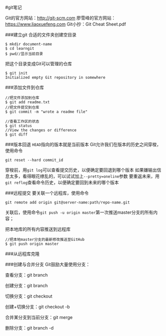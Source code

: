 #git笔记

Git的官方网站：http://git-scm.com
廖雪峰的官方网站：https://www.liaoxuefeng.com
Git小抄：Git Cheat Sheet.pdf


###建立git
合适的文件夹创建空目录

```
$ mkdir document-name
$ cd learngit
$ pwd//显示当前目录
```
把这个目录变成Git可以管理的仓库
```
$ git init
Initialized empty Git repository in somewhere
```
###添加文件到仓库
```
//把文件添加到仓库
$ git add readme.txt
//把文件提交到仓库
$ git commit -m "wrote a readme file"
```
```
//查看工作区的状态
$ git status
//View the changes or difference
$ git diff
```
###版本回退
`HEAD`指向的版本就是当前版本
Git允许我们在版本的历史之间穿梭，使用命令
```
git reset --hard commit_id
```
穿梭前，用`git log`可以查看提交历史，以便确定要回退到哪个版本
如果嫌输出信息太多，看得眼花缭乱的，可以试试加上`--pretty=oneline`参数
要重返未来，用`git reflog`查看命令历史，以便确定要回到未来的哪个版本

###远程提交
要关联一个远程库，使用命令
```
git remote add origin git@server-name:path/repo-name.git
```
关联后，使用命令`git push -u origin master`第一次推送master分支的所有内容；

把本地库的所有内容推送到远程库
```
//把本地master分支的最新修改推送至GitHub
$ git push origin master
```

###从远程库克隆

###创建与合并分支
Git鼓励大量使用分支：

查看分支：git branch

创建分支：git branch <name>

切换分支：git checkout <name>

创建+切换分支：git checkout -b <name>

合并某分支到当前分支：git merge <name>

删除分支：git branch -d <name>
